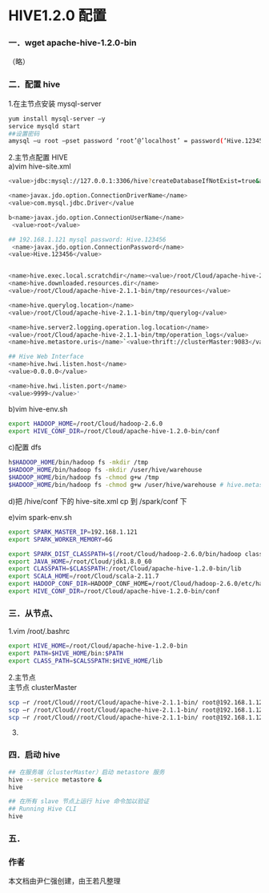 # HIVE1.2.0 配置
### 一．wget apache-hive-1.2.0-bin
（略）
### 二．配置 hive
1.在主节点安装 mysql-server  
```bash
yum install mysql-server –y
service mysqld start
##设置密码
amysql –u root –pset password ‘root’@’localhost’ = password(‘Hive.123456’)
```
2.主节点配置 HIVE  
a)vim hive-site.xml
```bash  <name>javax.jdo.option.ConnectionURL</name>
<value>jdbc:mysql://127.0.0.1:3306/hive?createDatabaseIfNotExist=true&amp;useSSL=false</value>

<name>javax.jdo.option.ConnectionDriverName</name>
<value>com.mysql.jdbc.Driver</value

b<name>javax.jdo.option.ConnectionUserName</name>
 <value>root</value>

## 192.168.1.121 mysql password: Hive.123456
 <name>javax.jdo.option.ConnectionPassword</name>
<value>Hive.123456</value>


<name>hive.exec.local.scratchdir</name><value>/root/Cloud/apache-hive-2.1.1-bin/tmp</value>
<name>hive.downloaded.resources.dir</name>
<value>/root/Cloud/apache-hive-2.1.1-bin/tmp/resources</value>

<name>hive.querylog.location</name>
<value>/root/Cloud/apache-hive-2.1.1-bin/tmp/querylog</value>

<name>hive.server2.logging.operation.log.location</name>
<value>/root/Cloud/apache-hive-2.1.1-bin/tmp/operation_logs</value>
<name>hive.metastore.uris</name>`<value>thrift://clusterMaster:9083</value>

## Hive Web Interface
<name>hive.hwi.listen.host</name>
<value>0.0.0.0</value>

<name>hive.hwi.listen.port</name>
<value>9999</value>'
```  
b)vim hive-env.sh  
```bash
export HADOOP_HOME=/root/Cloud/hadoop-2.6.0
export HIVE_CONF_DIR=/root/Cloud/apache-hive-1.2.0-bin/conf 
```  

c)配置 dfs  
```bash
h$HADOOP_HOME/bin/hadoop fs -mkdir /tmp
$HADOOP_HOME/bin/hadoop fs -mkdir /user/hive/warehouse
$HADOOP_HOME/bin/hadoop fs -chmod g+w /tmp
$HADOOP_HOME/bin/hadoop fs -chmod g+w /user/hive/warehouse # hive.metastore.warehouse.dir  
``` 

d)把 /hive/conf 下的 hive-site.xml cp 到 /spark/conf 下   

e)vim spark-env.sh   
```bash
export SPARK_MASTER_IP=192.168.1.121
export SPARK_WORKER_MEMORY=6G

export SPARK_DIST_CLASSPATH=$(/root/Cloud/hadoop-2.6.0/bin/hadoop classpath)
export JAVA_HOME=/root/Cloud/jdk1.8.0_60
export CLASSPATH=$CLASSPATH:/root/Cloud/apache-hive-1.2.0-bin/lib
export SCALA_HOME=/root/Cloud/scala-2.11.7
export HADOOP_CONF_DIR=HADOOP_CONF_HOME=/root/Cloud/hadoop-2.6.0/etc/hadoop
export HIVE_CONF_DIR=/root/Cloud/apache-hive-1.2.0-bin/conf
```
### 三．从节点、  
1.vim /root/.bashrc  
```bash
export HIVE_HOME=/root/Cloud/apache-hive-1.2.0-bin
export PATH=$HIVE_HOME/bin:$PATH
export CLASS_PATH=$CALSSPATH:$HIVE_HOME/lib
```
2.主节点  
  主节点 clusterMaster  
```bash
scp –r /root/Cloud//root/Cloud/apache-hive-2.1.1-bin/ root@192.168.1.122/root/Cloud/
scp –r /root/Cloud//root/Cloud/apache-hive-2.1.1-bin/ root@192.168.1.124/root/Cloud/
scp –r /root/Cloud//root/Cloud/apache-hive-2.1.1-bin/ root@192.168.1.126/root/Cloud/
```
3.  

### 四．启动 hive  
```bash
## 在服务端（clusterMaster）启动 metastore 服务
hive --service metastore &
hive

## 在所有 slave 节点上运行 hive 命令加以验证
## Running Hive CLI
hive  
```
### 五．  

### 作者
本文档由尹仁强创建，由王若凡整理
